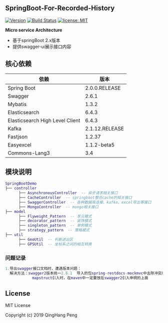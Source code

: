 ## SpringBoot-For-Recorded-History

[![Version](https://img.shields.io/badge/Version-1.0.1-0065FF.svg)](#)
[![Build Status](https://travis-ci.org/QinghangPeng/SpringBootDemo.svg?branch=master)](https://travis-ci.org/QinghangPeng/SpringBootDemo)
[![license: MIT](https://img.shields.io/badge/license-MIT-FF5630.svg)](https://opensource.org/licenses/MIT)

**Micro service Architecture**

- 基于springBoot 2.x版本
- 提供swagger-ui展示接口内容

## 核心依赖

依赖 | 版本
---  |  ---
Spring Boot  |  2.0.0.RELEASE
Swagger  |  2.6.1
Mybatis  |  1.3.2
Elasticsearch  |  6.4.3
Elasticsearch High Level Client  |  6.4.3
Kafka  |  2.1.12.RELEASE
Fastjson  |  1.2.37
Easyexcel |  1.1.2-beta5
Commons-Lang3  |  3.4


## 模块说明
```lua
SpringBootDemo
├── controller
      ├── AsynchronousController  -- 异步请求相关接口
      ├── CacheController  -- springboot整合cache的相关接口
      ├── SwaggerController  -- 各种数据库连接、kafka、excel导出等接口
      ├── MongoController  -- mongo相关接口
├── model
      ├── Flyweight_Pattern  -- 享元模式
      ├── decorator_pattern  -- 装饰模式
      ├── singleton_pattern  -- 单例模式
      ├── strategy_pattern  -- 策略模式
├── util
      ├── GeoUtil  -- 判断进出区
      ├── GPSUtil  -- 坐标系之间的相互转换
```

### 问题记录
```lua
1.导出swagger接口文档时，遭遇版本问题：
  解决方法：swagger2版本统一2.6.1  导入的包spring-restdocs-mockmvc中去除冲突版本spring-restdocs-core
            mapstruct引入时，在maven中一定要放在swagger2引入申明的上面
```


## License

MIT License

Copyright (c) 2019 QingHang Peng



